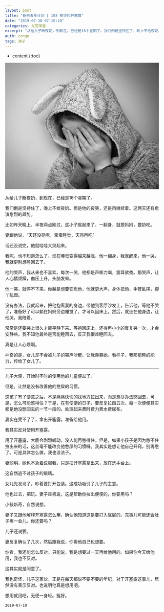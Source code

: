 ```yaml
---
layout: post
title: "新爸五年计划 | 108 夜哭和开塞露"
date: "2019-07-10 07:10:10"
categories: 父范学堂
excerpt: "从给儿子断夜奶，到现在，已经是16个星期了。我们倒是坚持住了，晚上不给夜奶。但是他的夜哭，还是再继续着。这两天还有愈演愈烈的趋势..."
auth: conge
tags: 孩子
---
```

* content
{:toc}

![ ](/assets/images/父范学堂/118382-54fcf6d5f9d120a1.png)

从给儿子断夜奶，到现在，已经是16个星期了。

我们倒是坚持住了，晚上不给夜奶。但是他的夜哭，还是再继续着。这两天还有愈演愈烈的趋势。

比如昨天晚上，半夜两点刚过，这小子就起来了，一翻身，就摸妈妈，要奶吃。

妻跟他说，“天还没亮呢，宝宝睡觉，天亮再吃”

话还没说完，他就哇哇大哭起来。

我呢，也不知道怎么了，现在睡觉变得越来越浅，他一翻身，我就醒来，他一哭，我就更别想睡回去了。

他的哭声，我从来也不喜欢。每次一哭，他都是声嘶力竭，震耳欲聋。那哭声，让人心情烦躁，血压上升，头脑发晕。

他一哭，就停不下来。你越是想要安慰他，他就更大声，身体扭动，手臂乱挥，脚丫乱蹬。

没有办法，我就起来，把他抱离妻的身边，带他到客厅沙发上，告诉他，等他不哭了，准备好了可以躺在妈妈旁边睡觉了，才可以回床上。然后，就坐在他身边，让他哭，我陪着。

常常是还要哭上很久才能平静下来。等抱回床上，还得再小小的反复哭一次，才会安静些。我不知他最终是否能睡回去，反正我很难睡回去。

真是让人心烦啊。

神奇的是，女儿却不会被儿子的哭声吵醒。让我羡慕她。看样子，我那能睡的能力，传给了女儿了。

----------------

儿子大便，开始时不时的使用他的儿童便盆了。

但是，让然是没有改善他的憋屎的习惯。

这孩子有了便意之后，不是痛痛快快的找地方拉出来，而是想尽办法憋回去，可是，怎么可能憋得住？于是，在有便便的日子，要反复拉四五次，每一次便便其实都是他没憋回去的一节一段的。处理起来费时费力费水费尿布。

妻实在受不了了，拿出开塞露，准备给他用。

我其实反对使用开塞露。

用了开塞露，大肠会剧烈蠕动，没人能再憋得住。但是，如果小孩子是因为憋不住拉出来的话，这丝毫不能改变他憋屎的习惯呀。我其实是想让他自己开窍，别再憋了。可是具体怎么做，我也没法子。

妻聪明，她也不急着说服我，只是把开塞露拿出来，放在洗手台上。

这自然逃不过孩子的眼睛。

女儿先发现了，吵着要打开包装。这成功吸引了儿子的主意。

他也过去，把玩。妻子趁机说，这是帮助你拉出便便的，你要用吗？

小孩新奇，自然说想。

妻子又跟他解释开塞露怎么用，确认他知道这是要打入屁屁的。完事儿可能还会肚子疼一会儿。你还要吗？

儿子还说要。

妻反复确认了几次，然后跟我说，你看他自己也想要。

你看，我还能怎么反对。只能说，我是想要过一天再给他用的。如果你今天给他用，我也不反对。

这其实就是同意了。

我也奇怪，儿子这家伙，正是在每天都说不要不要的年纪，对于开塞露这事儿，居然没有表示反对。也说明他真是想用吧。

想用就用吧，无便一身轻。挺好。


```
2019-07-10
```
